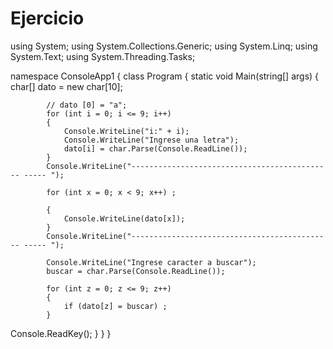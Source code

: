 # Ejercicio
using System;
using System.Collections.Generic;
using System.Linq;
using System.Text;
using System.Threading.Tasks;



namespace ConsoleApp1
{
    class Program
    {
        static void Main(string[] args)
        {
            char[] dato = new char[10];

            // dato [0] = "a";
            for (int i = 0; i <= 9; i++) 
            {
                Console.WriteLine("i:" + i);
                Console.WriteLine("Ingrese una letra");
                dato[i] = char.Parse(Console.ReadLine());
            }
            Console.WriteLine("--------------------------------------------- ----- ");

            for (int x = 0; x < 9; x++) ;

            {
                Console.WriteLine(dato[x]);
            }
            Console.WriteLine("--------------------------------------------- ----- ");

            Console.WriteLine("Ingrese caracter a buscar");
            buscar = char.Parse(Console.ReadLine());

            for (int z = 0; z <= 9; z++)
            {
                if (dato[z] = buscar) ;
            }
 Console.ReadKey();
        }
    }
}

